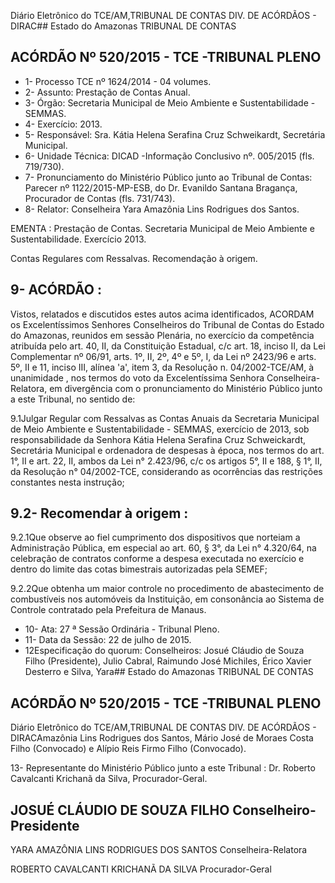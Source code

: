 Diário Eletrônico do TCE/AM,TRIBUNAL DE CONTAS DIV. DE ACÓRDÃOS - DIRAC## Estado do Amazonas TRIBUNAL DE CONTAS

## ACÓRDÃO Nº 520/2015 - TCE -TRIBUNAL PLENO

- 1- Processo TCE nº 1624/2014 - 04 volumes.
- 2- Assunto: Prestação de Contas Anual.
- 3- Órgão: Secretaria Municipal de Meio Ambiente e Sustentabilidade - SEMMAS.
- 4- Exercício: 2013.
- 5- Responsável: Sra. Kátia Helena Serafina Cruz Schweikardt, Secretária Municipal.
- 6- Unidade Técnica: DICAD -Informação Conclusivo nº. 005/2015 (fls. 719/730).
- 7-  Pronunciamento  do Ministério Público  junto  ao Tribunal  de Contas: Parecer  nº 1122/2015-MP-ESB,  do  Dr.  Evanildo  Santana  Bragança,  Procurador  de  Contas  (fls. 731/743).
- 8- Relator: Conselheira Yara Amazônia Lins Rodrigues dos Santos.

EMENTA : Prestação de Contas. Secretaria Municipal  de  Meio  Ambiente  e  Sustentabilidade. Exercício 2013.

Contas Regulares com Ressalvas. Recomendação à origem.

## 9- ACÓRDÃO :

Vistos, relatados e discutidos estes autos acima identificados, ACORDAM os Excelentíssimos Senhores Conselheiros do Tribunal de Contas do Estado do Amazonas, reunidos em sessão Plenária, no exercício da competência atribuída pelo  art.  40,  II, da Constituição Estadual, c/c art. 18, inciso II, da Lei Complementar nº 06/91,  arts. 1º, II, 2º, 4º e 5º, I, da Lei nº 2423/96 e arts. 5º, II e 11, inciso III, alínea 'a', item 3, da Resolução n. 04/2002-TCE/AM, à  unanimidade , nos  termos  do  voto  da  Excelentíssima  Senhora Conselheira-Relatora, em divergência com o pronunciamento do Ministério Público junto a este Tribunal, no sentido de:

9.1Julgar  Regular  com  Ressalvas as  Contas  Anuais  da  Secretaria Municipal  de  Meio  Ambiente  e  Sustentabilidade  -  SEMMAS,  exercício  de  2013,  sob responsabilidade  da  Senhora  Kátia  Helena  Serafina  Cruz  Schweickardt,  Secretária Municipal e ordenadora de despesas à época, nos termos do art. 1°, II e art. 22, II, ambos da Lei n° 2.423/96, c/c os artigos 5°,  II e 188, §  1°,  II,  da Resolução n° 04/2002-TCE, considerando as ocorrências das restrições constantes nesta instrução;

## 9.2- Recomendar à origem :

9.2.1Que  observe  ao  fiel  cumprimento  dos  dispositivos  que  norteiam  a Administração Pública, em especial ao art. 60, § 3°, da Lei n° 4.320/64, na celebração de contratos  conforme  a  despesa  executada  no  exercício  e  dentro  do  limite  das  cotas bimestrais autorizadas pela SEMEF;

9.2.2Que obtenha um maior controle no procedimento de abastecimento de combustíveis nos automóveis da Instituição, em consonância ao Sistema de Controle contratado pela Prefeitura de Manaus.

- 10- Ata: 27 ª Sessão Ordinária - Tribunal Pleno.
- 11- Data da Sessão: 22 de julho de 2015.
- 12Especificação do quorum: Conselheiros: Josué Cláudio de Souza Filho (Presidente), Julio Cabral, Raimundo José  Michiles,  Érico Xavier Desterro e Silva,  Yara## Estado do Amazonas TRIBUNAL DE CONTAS

## ACÓRDÃO Nº 520/2015 - TCE -TRIBUNAL PLENO

Diário Eletrônico do TCE/AM,TRIBUNAL DE CONTAS DIV. DE ACÓRDÃOS - DIRACAmazônia Lins Rodrigues dos Santos, Mário José de Moraes Costa Filho (Convocado) e Alípio Reis Firmo Filho (Convocado).

13- Representante do Ministério Público junto a este Tribunal : Dr. Roberto Cavalcanti Krichanã da Silva, Procurador-Geral.

## JOSUÉ CLÁUDIO DE SOUZA FILHO Conselheiro-Presidente

YARA AMAZÔNIA LINS RODRIGUES DOS SANTOS Conselheira-Relatora

ROBERTO CAVALCANTI KRICHANÃ DA SILVA Procurador-Geral